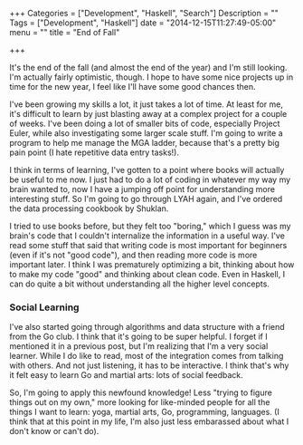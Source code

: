 +++
Categories = ["Development", "Haskell", "Search"]
Description = ""
Tags = ["Development", "Haskell"]
date = "2014-12-15T11:27:49-05:00"
menu = ""
title = "End of Fall"

+++

It's the end of the fall (and almost the end of the year) and I'm still looking. I'm actually fairly optimistic, though. I hope to have some nice projects up in time for the new year, I feel like I'll have some good chances then.

I've been growing my skills a lot, it just takes a lot of time. At least for me, it's difficult to learn by just blasting away at a complex project for a couple of weeks. I've been doing a lot of smaller bits of code, especially Project Euler, while also investigating some larger scale stuff. I'm going to write a program to help me manage the MGA ladder, because that's a pretty big pain point (I hate repetitive data entry tasks!).

I think in terms of learning, I've gotten to a point where books will actually be useful to me now. I just had to do a lot of coding in whatever my way my brain wanted to, now I have a jumping off point for understanding more interesting stuff. So I'm going to go through LYAH again, and I've ordered the data processing cookbook by Shuklan. 

I tried to use books before, but they felt too "boring," which I guess was my brain's code that I couldn't internalize the information in a useful way. I've read some stuff that said that writing code is most important for beginners (even if it's not "good code"), and then reading more code is more important later. I think I was prematurely optimizing a bit, thinking about how to make my code "good" and thinking about clean code. Even in Haskell, I can do quite a bit without understanding all the higher level concepts.

### Social Learning

I've also started going through algorithms and data structure with a friend from the Go club. I think that it's going to be super helpful. I forget if I mentioned it in a previous post, but I'm realizing that I'm a very social learner. While I do like to read, most of the integration comes from talking with others. And not just listening, it has to be interactive. I think that's why it felt easy to learn Go and martial arts: lots of social feedback.

So, I'm going to apply this newfound knowledge! Less "trying to figure things out on my own," more looking for like-minded people for all the things I want to learn: yoga, martial arts, Go, programming, languages. (I think that at this point in my life, I'm also just less embarassed about what I don't know or can't do).
